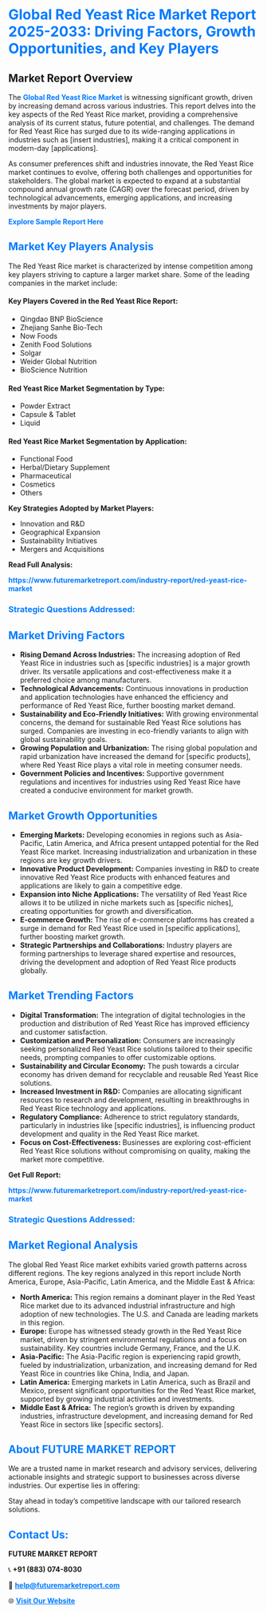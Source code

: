 <h1 style="color: #007BFF;">Global Red Yeast Rice Market Report 2025-2033: Driving Factors, Growth Opportunities, and Key Players</h1>

<section id="overview">
<h2>Market Report Overview</h2>
<p>The <a href="https://www.futuremarketreport.com/industry-report/red-yeast-rice-market" style="color: #007BFF; text-decoration: none;"><strong>Global Red Yeast Rice Market</strong></a> is witnessing significant growth, driven by increasing demand across various industries. This report delves into the key aspects of the Red Yeast Rice market, providing a comprehensive analysis of its current status, future potential, and challenges. The demand for Red Yeast Rice has surged due to its wide-ranging applications in industries such as [insert industries], making it a critical component in modern-day [applications].</p>
<p>As consumer preferences shift and industries innovate, the Red Yeast Rice market continues to evolve, offering both challenges and opportunities for stakeholders. The global market is expected to expand at a substantial compound annual growth rate (CAGR) over the forecast period, driven by technological advancements, emerging applications, and increasing investments by major players.</p>
</section>

<section id="overview">
<p><a href="https://www.futuremarketreport.com/request-sample/reportId=104458" style="color: #007BFF; text-decoration: none;"><strong>Explore Sample Report Here</strong></a></p>
</section>

<section id="key-players">
<h2 style="color: #007BFF;">Market Key Players Analysis</h2>
<p>The Red Yeast Rice market is characterized by intense competition among key players striving to capture a larger market share. Some of the leading companies in the market include:</p>
<h4>Key Players Covered in the Red Yeast Rice Report:</h4>
<ul><li>Qingdao BNP BioScience</li><li>Zhejiang Sanhe Bio-Tech</li><li>Now Foods</li><li>Zenith Food Solutions</li><li>Solgar</li><li>Weider Global Nutrition</li><li>BioScience Nutrition</li></ul>
<h4>Red Yeast Rice Market Segmentation by Type:</h4>
<ul><li>Powder Extract</li><li>Capsule &amp; Tablet</li><li>Liquid</li></ul>

<h4>Red Yeast Rice Market Segmentation by Application:</h4>
<ul><li>Functional Food</li><li>Herbal/Dietary Supplement</li><li>Pharmaceutical</li><li>Cosmetics</li><li>Others</li></ul>
<p><strong>Key Strategies Adopted by Market Players:</strong></p>
<ul>
<li>Innovation and R&D</li>
<li>Geographical Expansion</li>
<li>Sustainability Initiatives</li>
<li>Mergers and Acquisitions</li>
</ul>
</section>

<section>
<p><strong>Read Full Analysis: </strong></p><a href="https://www.futuremarketreport.com/industry-report/red-yeast-rice-market" style="color: #007BFF; text-decoration: none;"><strong>https://www.futuremarketreport.com/industry-report/red-yeast-rice-market</strong></a>
<h3 style="color: #007BFF;">Strategic Questions Addressed:</h3>
</section>

<section id="driving-factors">
<h2 style="color: #007BFF;">Market Driving Factors</h2>
<ul>
<li><strong>Rising Demand Across Industries:</strong> The increasing adoption of Red Yeast Rice in industries such as [specific industries] is a major growth driver. Its versatile applications and cost-effectiveness make it a preferred choice among manufacturers.</li>
<li><strong>Technological Advancements:</strong> Continuous innovations in production and application technologies have enhanced the efficiency and performance of Red Yeast Rice, further boosting market demand.</li>
<li><strong>Sustainability and Eco-Friendly Initiatives:</strong> With growing environmental concerns, the demand for sustainable Red Yeast Rice solutions has surged. Companies are investing in eco-friendly variants to align with global sustainability goals.</li>
<li><strong>Growing Population and Urbanization:</strong> The rising global population and rapid urbanization have increased the demand for [specific products], where Red Yeast Rice plays a vital role in meeting consumer needs.</li>
<li><strong>Government Policies and Incentives:</strong> Supportive government regulations and incentives for industries using Red Yeast Rice have created a conducive environment for market growth.</li>
</ul>
</section>

<section id="growth-opportunities">
<h2 style="color: #007BFF;">Market Growth Opportunities</h2>
<ul>
<li><strong>Emerging Markets:</strong> Developing economies in regions such as Asia-Pacific, Latin America, and Africa present untapped potential for the Red Yeast Rice market. Increasing industrialization and urbanization in these regions are key growth drivers.</li>
<li><strong>Innovative Product Development:</strong> Companies investing in R&D to create innovative Red Yeast Rice products with enhanced features and applications are likely to gain a competitive edge.</li>
<li><strong>Expansion into Niche Applications:</strong> The versatility of Red Yeast Rice allows it to be utilized in niche markets such as [specific niches], creating opportunities for growth and diversification.</li>
<li><strong>E-commerce Growth:</strong> The rise of e-commerce platforms has created a surge in demand for Red Yeast Rice used in [specific applications], further boosting market growth.</li>
<li><strong>Strategic Partnerships and Collaborations:</strong> Industry players are forming partnerships to leverage shared expertise and resources, driving the development and adoption of Red Yeast Rice products globally.</li>
</ul>
</section>

<section id="trending-factors">
<h2 style="color: #007BFF;">Market Trending Factors</h2>
<ul>
<li><strong>Digital Transformation:</strong> The integration of digital technologies in the production and distribution of Red Yeast Rice has improved efficiency and customer satisfaction.</li>
<li><strong>Customization and Personalization:</strong> Consumers are increasingly seeking personalized Red Yeast Rice solutions tailored to their specific needs, prompting companies to offer customizable options.</li>
<li><strong>Sustainability and Circular Economy:</strong> The push towards a circular economy has driven demand for recyclable and reusable Red Yeast Rice solutions.</li>
<li><strong>Increased Investment in R&D:</strong> Companies are allocating significant resources to research and development, resulting in breakthroughs in Red Yeast Rice technology and applications.</li>
<li><strong>Regulatory Compliance:</strong> Adherence to strict regulatory standards, particularly in industries like [specific industries], is influencing product development and quality in the Red Yeast Rice market.</li>
<li><strong>Focus on Cost-Effectiveness:</strong> Businesses are exploring cost-efficient Red Yeast Rice solutions without compromising on quality, making the market more competitive.</li>
</ul>
</section>

<section>
<p><strong>Get Full Report: </strong></p><a href="https://www.futuremarketreport.com/industry-report/red-yeast-rice-market" style="color: #007BFF; text-decoration: none;"><strong>https://www.futuremarketreport.com/industry-report/red-yeast-rice-market</strong></a>
<h3 style="color: #007BFF;">Strategic Questions Addressed:</h3>
</section>


<section id="regional-analysis">
<h2 style="color: #007BFF;">Market Regional Analysis</h2>
<p>The global Red Yeast Rice market exhibits varied growth patterns across different regions. The key regions analyzed in this report include North America, Europe, Asia-Pacific, Latin America, and the Middle East & Africa:</p>
<ul>
<li><strong>North America:</strong> This region remains a dominant player in the Red Yeast Rice market due to its advanced industrial infrastructure and high adoption of new technologies. The U.S. and Canada are leading markets in this region.</li>
<li><strong>Europe:</strong> Europe has witnessed steady growth in the Red Yeast Rice market, driven by stringent environmental regulations and a focus on sustainability. Key countries include Germany, France, and the U.K.</li>
<li><strong>Asia-Pacific:</strong> The Asia-Pacific region is experiencing rapid growth, fueled by industrialization, urbanization, and increasing demand for Red Yeast Rice in countries like China, India, and Japan.</li>
<li><strong>Latin America:</strong> Emerging markets in Latin America, such as Brazil and Mexico, present significant opportunities for the Red Yeast Rice market, supported by growing industrial activities and investments.</li>
<li><strong>Middle East & Africa:</strong> The region’s growth is driven by expanding industries, infrastructure development, and increasing demand for Red Yeast Rice in sectors like [specific sectors].</li>
</ul>
</section>

<footer>
<h2 style="color: #007BFF;">About FUTURE MARKET REPORT</h2>
<p>We are a trusted name in market research and advisory services, delivering actionable insights and strategic support to businesses across diverse industries. Our expertise lies in offering:</p>

<p>Stay ahead in today’s competitive landscape with our tailored research solutions.</p>

<h2 style="color: #007BFF;">Contact Us:</h2>
<p><strong>FUTURE MARKET REPORT</strong></p>
<p>📞 <strong>+91 (883) 074-8030</strong></p>
<p>📧 <strong><a href="mailto:help@futuremarketreport.com" style="color: #007BFF;">help@futuremarketreport.com</a></strong></p>
<p>🌐 <strong><a href="https://www.futuremarketreport.com/" style="color: #007BFF;">Visit Our Website</a></strong></p>
</footer>